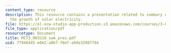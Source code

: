 ```yaml
---
content_type: resource
description: This resource contains a presentation related to summary of options for
  the growth of solar electricity.
file: https://ol-ocw-studio-app-production.s3.amazonaws.com/courses/3-003-principles-of-engineering-practice-spring-2010/77946445e662a0b7f0efa9de32987794_MIT3_003S10_swA_pres.pdf
file_type: application/pdf
resourcetype: Document
title: MIT3_003S10_swA_pres.pdf
uid: 77946445-e662-a0b7-f0ef-a9de32987794
---
```

